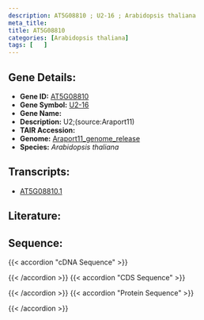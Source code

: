 ```yaml
---
description: AT5G08810 ; U2-16 ; Arabidopsis thaliana
meta_title:
title: AT5G08810
categories: [Arabidopsis thaliana]
tags: [   ]
---
```


## Gene Details:
- **Gene ID:** [AT5G08810](https://www.arabidopsis.org/locus?name=AT5G08810)
- **Gene Symbol:** <u>U2-16</u>
- **Gene Name:** 
- **Description:**   U2;(source:Araport11)
- **TAIR Accession:** 
- **Genome:** [Araport11_genome_release](https://www.arabidopsis.org/download/list?dir=Genes%2FAraport11_genome_release)
- **Species:** *Arabidopsis thaliana*

## Transcripts:
   -  [AT5G08810.1](https://www.arabidopsis.org/gene?name=AT5G08810.1)
## Literature:
## Sequence:
{{< accordion "cDNA Sequence" >}}

{{< /accordion >}}
{{< accordion "CDS Sequence" >}}

{{< /accordion >}}
{{< accordion "Protein Sequence" >}}

{{< /accordion >}}
